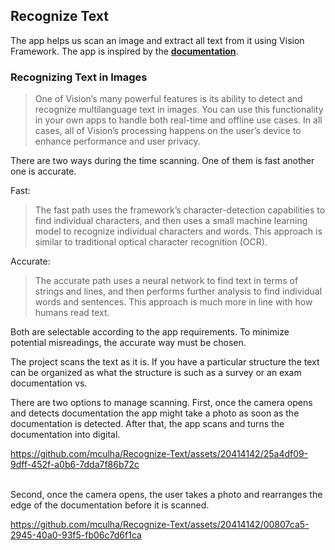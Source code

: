 ## Recognize Text

The app helps us scan an image and extract all text from it using Vision Framework. The app is inspired by the [**documentation**](https://developer.apple.com/documentation/vision/recognizing_text_in_images).

### Recognizing Text in Images
> One of Vision’s many powerful features is its ability to detect and recognize multilanguage text in images. You can use this functionality in your own apps to handle both real-time and offline use cases. In all cases, all of Vision’s processing happens on the user’s device to enhance performance and user privacy.

There are two ways during the time scanning. One of them is fast another one is accurate.

Fast:
  > The fast path uses the framework’s character-detection capabilities to find individual characters, and then uses a small machine learning model to recognize individual characters and words. This approach is similar to traditional optical character recognition (OCR).

Accurate: 
  > The accurate path uses a neural network to find text in terms of strings and lines, and then performs further analysis to find individual words and sentences. This approach is much more in line with how humans read text.

Both are selectable according to the app requirements. To minimize potential misreadings, the accurate way must be chosen.

The project scans the text as it is. If you have a particular structure the text can be organized as what the structure is such as a survey or an exam documentation vs.

There are two options to manage scanning.
First, once the camera opens and detects documentation the app might take a photo as soon as the documentation is detected. After that, the app scans and turns the documentation into digital.

https://github.com/mculha/Recognize-Text/assets/20414142/25a4df09-9dff-452f-a0b6-7dda7f86b72c

</br>
Second, once the camera opens, the user takes a photo and rearranges the edge of the documentation before it is scanned.


https://github.com/mculha/Recognize-Text/assets/20414142/00807ca5-2945-40a0-93f5-fb06c7d6f1ca

